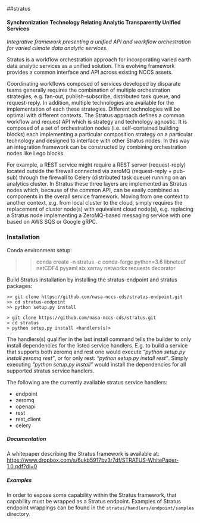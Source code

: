 ##stratus
#### Synchronization Technology Relating Analytic Transparently Unified Services

*Integrative framework presenting a unified API and workflow orchestration for varied climate data analytic services.*

Stratus is a workflow orchestration approach for incorporating varied earth data analytic services as a unified solution. This evolving framework provides a common interface and API across existing NCCS assets.

Coordinating workflows composed of services developed by disparate teams generally requires the combination of multiple orchestration strategies, e.g. fan-out, publish-subscribe, distributed task queue, and request-reply. In addition, multiple technologies are available for the implementation of each these strategies. Different technologies will be optimal with different contexts. The Stratus approach defines a common workflow and request API which is strategy and technology agnostic. It is composed of a set of orchestration nodes (i.e. self-contained building blocks) each implementing a particular composition strategy on a particular technology and designed to interface with other Stratus nodes. In this way an integration framework can be constructed by combining orchestration nodes like Lego blocks.

For example, a REST service might require a REST server (request-reply) located outside the firewall connected via zeroMQ (request-reply + pub-sub) through the firewall to Celery (distributed task queue) running on an analytics cluster. In Stratus these three layers are implemented as Stratus nodes which, because of the common API, can be easily combined as components in the overall service framework. Moving from one context to another context, e.g. from local cluster to the cloud, simply requires the replacement of cluster node(s) with equivalent cloud node(s), e.g. replacing a Stratus node implementing a ZeroMQ-based messaging service with one based on AWS SQS or Google gRPC.

### Installation

Conda environment setup:

 >> conda create -n stratus -c conda-forge python=3.6 libnetcdf netCDF4 pyyaml six xarray networkx requests decorator
 
Build Stratus installation by installing the stratus-endpoint and stratus packages:

    >> git clone https://github.com/nasa-nccs-cds/stratus-endpoint.git
    >> cd stratus-endpoint
    >> python setup.py install

    > git clone https://github.com/nasa-nccs-cds/stratus.git
    > cd stratus
    > python setup.py install <handlers(s)>

The handlers(s) qualifier in the last install command tells the builder to only install dependencies for the listed service handlers.  E.g. to build a service that supports both zeromq and rest one would execute *“python setup.py install zeromq rest”*, or for only rest: *“python setup.py install rest”*.  Simply executing *“python setup.py install”* would install the dependencies for all supported stratus service handlers.

The following are the currently available stratus service handlers: 
* endpoint
* zeromq
* openapi
* rest
* rest_client
* celery

##### Documentation

A whitepaper describing the Stratus framework is available at: https://www.dropbox.com/s/6ukb5917bv3r7df/STRATUS-WhitePaper-1.0.pdf?dl=0

##### Examples

In order to expose some capability within the Stratus framework, that capability must be wrapped as a Stratus endpoint.
Examples of Stratus endpoint wrappings can be found in the `stratus/handlers/endpoint/samples` directory.



